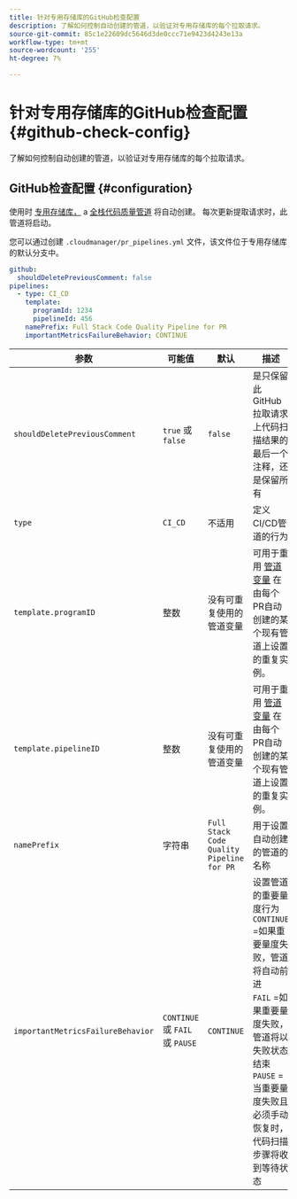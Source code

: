 ```yaml
---
title: 针对专用存储库的GitHub检查配置
description: 了解如何控制自动创建的管道，以验证对专用存储库的每个拉取请求。
source-git-commit: 85c1e22609dc5646d3de0ccc71e9423d4243e13a
workflow-type: tm+mt
source-wordcount: '255'
ht-degree: 7%

---
```



# 针对专用存储库的GitHub检查配置 {#github-check-config}

了解如何控制自动创建的管道，以验证对专用存储库的每个拉取请求。

## GitHub检查配置 {#configuration}

使用时 [专用存储库，](private-repositories.md#using) a [全栈代码质量管道](/help/overview/ci-cd-pipelines.md) 将自动创建。 每次更新提取请求时，此管道将启动。

您可以通过创建 `.cloudmanager/pr_pipelines.yml` 文件，该文件位于专用存储库的默认分支中。

```yaml
github:
  shouldDeletePreviousComment: false
pipelines:
  - type: CI_CD
    template:
      programId: 1234
      pipelineId: 456
    namePrefix: Full Stack Code Quality Pipeline for PR 
    importantMetricsFailureBehavior: CONTINUE
```

| 参数 | 可能值 | 默认 | 描述 |
|---|---|---|---|
| `shouldDeletePreviousComment` | `true` 或 `false` | `false` | 是只保留此GitHub拉取请求上代码扫描结果的最后一个注释，还是保留所有 |
| `type` | `CI_CD` | 不适用 | 定义CI/CD管道的行为 |
| `template.programID` | 整数 | 没有可重复使用的管道变量 | 可用于重用 [管道变量](/help/getting-started/build-environment.md#pipeline-variables) 在由每个PR自动创建的某个现有管道上设置的重复实例。 |
| `template.pipelineID` | 整数 | 没有可重复使用的管道变量 | 可用于重用 [管道变量](/help/getting-started/build-environment.md#pipeline-variables) 在由每个PR自动创建的某个现有管道上设置的重复实例。 |
| `namePrefix` | 字符串 | `Full Stack Code Quality Pipeline for PR` | 用于设置自动创建的管道的名称 |
| `importantMetricsFailureBehavior` | `CONTINUE` 或 `FAIL` 或 `PAUSE` | `CONTINUE` | 设置管道的重要量度行为<br>`CONTINUE` =如果重要量度失败，管道将自动前进<br>`FAIL` =如果重要量度失败，管道将以失败状态结束<br>`PAUSE` =当重要量度失败且必须手动恢复时，代码扫描步骤将收到等待状态 |
